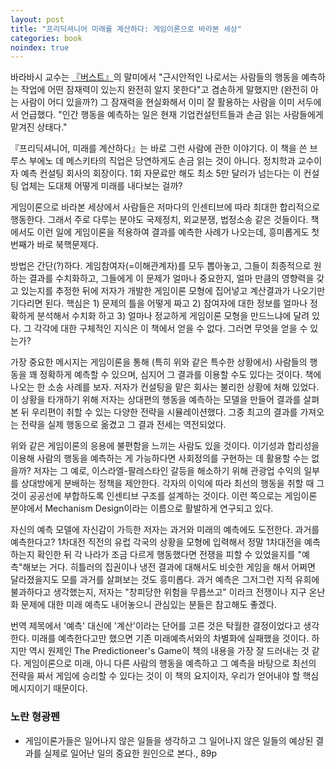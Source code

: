 ```yaml
---
layout: post
title: "프리딕셔니어 미래를 계산하다: 게임이론으로 바라본 세상"
categories: book
noindex: true
---
```


바라바시 교수는 [『버스트』](http://www.4four.us/article/2010/08/bursts)의 말미에서 "근시안적인 나로서는 사람들의 행동을 예측하는 작업에 어떤 잠재력이 있는지 완전히 알지 못한다"고 겸손하게 말했지만 (완전히 아는 사람이 어디 있을까?) 그 잠재력을 현실화해서 이미 잘 활용하는 사람을 이미 서두에서 언급했다. "인간 행동을 예측하는 일은 현재 기업컨설턴트들과 손금 읽는 사람들에게 맡겨진 상태다."

『프리딕셔니어, 미래를 계산하다』는 바로 그런 사람에 관한 이야기다. 이 책을 쓴 브루스 부에노 데 메스키타의 직업은 당연하게도 손금 읽는 것이 아니다. 정치학과 교수이자 예측 컨설팅 회사의 회장이다. 1회 자문료만 해도 최소 5만 달러가 넘는다는 이 컨설팅 업체는 도대체 어떻게 미래를 내다보는 걸까?

게임이론으로 바라본 세상에서 사람들은 저마다의 인센티브에 따라 최대한 합리적으로 행동한다. 그래서 주로 다루는 분야도 국제정치, 외교분쟁, 법정소송 같은 것들이다. 책에서도 이런 일에 게임이론을 적용하여 결과를 예측한 사례가 나오는데, 흥미롭게도 첫 번째가 바로 북핵문제다.

방법은 간단(?)하다. 게임참여자(=이해관계자)를 모두 뽑아놓고, 그들이 최종적으로 원하는 결과를 수치화하고, 그들에게 이 문제가 얼마나 중요한지, 얼마 만큼의 영향력을 갖고 있는지를 추정한 뒤에 저자가 개발한 게임이론 모형에 집어넣고 계산결과가 나오기만 기다리면 된다. 핵심은 1) 문제의 틀을 어떻게 짜고 2) 참여자에 대한 정보를 얼마나 정확하게 분석해서 수치화 하고 3) 얼마나 정교하게 게임이론 모형을 만드느냐에 달려 있다. 그 각각에 대한 구체적인 지식은 이 책에서 얻을 수 없다. 그러면 무엇을 얻을 수 있는가?

가장 중요한 메시지는 게임이론을 통해 (특히 위와 같은 특수한 상황에서) 사람들의 행동을 꽤 정확하게 예측할 수 있으며, 심지어 그 결과를 이용할 수도 있다는 것이다. 책에 나오는 한 소송 사례를 보자. 저자가 컨설팅을 맡은 회사는 불리한 상황에 처해 있었다. 이 상황을 타개하기 위해 저자는 상대편의 행동을 예측하는 모델을 만들어 결과를 살펴본 뒤 우리편이 취할 수 있는 다양한 전략을 시뮬레이션했다. 그중 최고의 결과를 가져오는 전략을 실제 행동으로 옮겼고 그 결과 전세는 역전되었다.

위와 같은 게임이론의 응용에 불편함을 느끼는 사람도 있을 것이다. 이기성과 합리성을 이용해 사람의 행동을 예측하는 게 가능하다면 사회정의를 구현하는 데 활용할 수는 없을까? 저자는 그 예로, 이스라엘-팔레스타인 갈등을 해소하기 위해 관광업 수익의 일부를 상대방에게 분배하는 정책을 제안한다. 각자의 이익에 따라 최선의 행동을 취할 때 그것이 공공선에 부합하도록 인센티브 구조를 설계하는 것이다. 이런 쪽으로는 게임이론 분야에서 Mechanism Design이라는 이름으로 활발하게 연구되고 있다.

자신의 예측 모델에 자신감이 가득한 저자는 과거와 미래의 예측에도 도전한다. 과거를 예측한다고? 1차대전 직전의 유럽 각국의 상황을 모형에 입력해서 정말 1차대전을 예측하는지 확인한 뒤 각 나라가 조금 다르게 행동했다면 전쟁을 피할 수 있었을지를 "예측"해보는 거다. 히틀러의 집권이나 냉전 결과에 대해서도 비슷한 게임을 해서 어쩌면 달라졌을지도 모를 과거를 살펴보는 것도 흥미롭다. 과거 예측은 그저그런 지적 유희에 불과하다고 생각했는지, 저자는 "창피당한 위험을 무릅쓰고" 이라크 전쟁이나 지구 온난화 문제에 대한 미래 예측도 내어놓으니 관심있는 분들은 참고해도 좋겠다.

번역 제목에서 '예측' 대신에 '계산'이라는 단어를 고른 것은 탁월한 결정이었다고 생각한다. 미래를 예측한다고만 했으면 기존 미래예측서와의 차별화에 실패했을 것이다. 하지만 역시 원제인 The Predictioneer's Game이 책의 내용을 가장 잘 드러내는 것 같다. 게임이론으로 미래, 아니 다른 사람의 행동을 예측하고 그 예측을 바탕으로 최선의 전략을 짜서 게임에 승리할 수 있다는 것이 이 책의 요지이자, 우리가 얻어내야 할 핵심 메시지이기 때문이다.

### 노란 형광펜

- 게임이론가들은 일어나지 않은 일들을 생각하고 그 일어나지 않은 일들의 예상된 결과를 실제로 일어난 일의 중요한 원인으로 본다., 89p